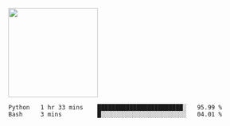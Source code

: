 <img height="180em" 
     src="https://github-readme-stats.vercel.app/api?username=Litot-Mattis&show_icons=true&hide_border=true&&count_private=true&include_all_commits=true" />

<!--START_SECTION:waka-->
```text
Python   1 hr 33 mins    ████████████████████████░   95.99 % 
Bash     3 mins          █░░░░░░░░░░░░░░░░░░░░░░░░   04.01 % 
```
<!--END_SECTION:waka-->

